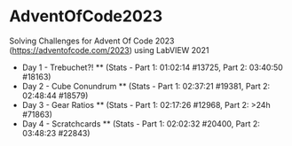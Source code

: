 # AdventOfCode2023
Solving Challenges for Advent Of Code 2023 (https://adventofcode.com/2023) using LabVIEW 2021

* Day 1 - Trebuchet?! ** (Stats - Part 1: 01:02:14 #13725, Part 2: 03:40:50 #18163)
* Day 2 - Cube Conundrum ** (Stats - Part 1: 02:37:21 #19381, Part 2: 02:48:44 #18579)
* Day 3 - Gear Ratios ** (Stats - Part 1: 02:17:26 #12968, Part 2: >24h #71863)
* Day 4 - Scratchcards ** (Stats - Part 1: 02:02:32 #20400, Part 2: 03:48:23 #22843)
